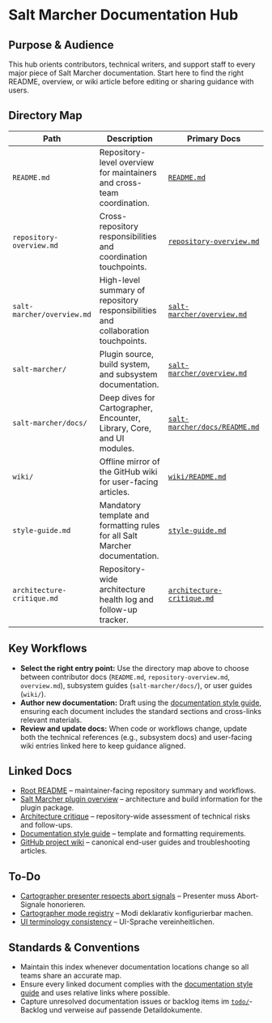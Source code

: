 # Salt Marcher Documentation Hub

## Purpose & Audience
This hub orients contributors, technical writers, and support staff to every major piece of Salt Marcher documentation. Start here to find the right README, overview, or wiki article before editing or sharing guidance with users.

## Directory Map
| Path | Description | Primary Docs |
| --- | --- | --- |
| `README.md` | Repository-level overview for maintainers and cross-team coordination. | [`README.md`](README.md) |
| `repository-overview.md` | Cross-repository responsibilities and coordination touchpoints. | [`repository-overview.md`](repository-overview.md) |
| `salt-marcher/overview.md` | High-level summary of repository responsibilities and collaboration touchpoints. | [`salt-marcher/overview.md`](salt-marcher/overview.md) |
| `salt-marcher/` | Plugin source, build system, and subsystem documentation. | [`salt-marcher/overview.md`](salt-marcher/overview.md) |
| `salt-marcher/docs/` | Deep dives for Cartographer, Encounter, Library, Core, and UI modules. | [`salt-marcher/docs/README.md`](salt-marcher/docs/README.md) |
| `wiki/` | Offline mirror of the GitHub wiki for user-facing articles. | [`wiki/README.md`](wiki/README.md) |
| `style-guide.md` | Mandatory template and formatting rules for all Salt Marcher documentation. | [`style-guide.md`](style-guide.md) |
| `architecture-critique.md` | Repository-wide architecture health log and follow-up tracker. | [`architecture-critique.md`](architecture-critique.md) |

## Key Workflows
- **Select the right entry point:** Use the directory map above to choose between contributor docs (`README.md`, `repository-overview.md`, `overview.md`), subsystem guides (`salt-marcher/docs/`), or user guides (`wiki/`).
- **Author new documentation:** Draft using the [documentation style guide](style-guide.md), ensuring each document includes the standard sections and cross-links relevant materials.
- **Review and update docs:** When code or workflows change, update both the technical references (e.g., subsystem docs) and user-facing wiki entries linked here to keep guidance aligned.

## Linked Docs
- [Root README](README.md) – maintainer-facing repository summary and workflows.
- [Salt Marcher plugin overview](salt-marcher/overview.md) – architecture and build information for the plugin package.
- [Architecture critique](architecture-critique.md) – repository-wide assessment of technical risks and follow-ups.
- [Documentation style guide](style-guide.md) – template and formatting requirements.
- [GitHub project wiki](wiki/README.md) – canonical end-user guides and troubleshooting articles.

## To-Do
- [Cartographer presenter respects abort signals](todo/cartographer-presenter-abort-handling.md) – Presenter muss Abort-Signale honorieren.
- [Cartographer mode registry](todo/cartographer-mode-registry.md) – Modi deklarativ konfigurierbar machen.
- [UI terminology consistency](todo/ui-terminology-consistency.md) – UI-Sprache vereinheitlichen.

## Standards & Conventions
- Maintain this index whenever documentation locations change so all teams share an accurate map.
- Ensure every linked document complies with the [documentation style guide](style-guide.md) and uses relative links where possible.
- Capture unresolved documentation issues or backlog items im [`todo/`](todo/README.md)-Backlog und verweise auf passende Detaildokumente.
